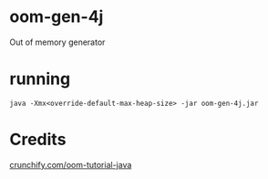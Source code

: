 # oom-gen-4j

Out of memory generator 

# running

`java -Xmx<override-default-max-heap-size> -jar oom-gen-4j.jar`

# Credits

[crunchify.com/oom-tutorial-java](https://crunchify.com/how-to-generate-out-of-memory-oom-in-java-programatically/)
